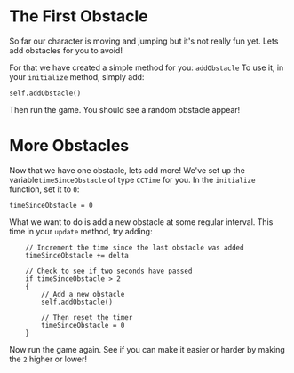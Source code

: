 The First Obstacle
==================

So far our character is moving and jumping but it's not really fun yet. Lets add obstacles
for you to avoid!

For that we have created a simple method for you: ```addObstacle``` To use it, in your ```initialize```
method, simply add:

	self.addObstacle()

Then run the game. You should see a random obstacle appear!

More Obstacles
==============

Now that we have one obstacle, lets add more! We've set up the variable```timeSinceObstacle``` of type ```CCTime``` for you. In the ```initialize``` function, set it to ```0```:

	timeSinceObstacle = 0


What we want to do is add a new obstacle at some regular interval.
This time in your ```update``` method, try adding:
        
    	// Increment the time since the last obstacle was added
        timeSinceObstacle += delta
        
        // Check to see if two seconds have passed
        if timeSinceObstacle > 2
        {
        	// Add a new obstacle
            self.addObstacle()
            
            // Then reset the timer
            timeSinceObstacle = 0
        }

Now run the game again. See if you can make it easier or harder by making
the ```2``` higher or lower!